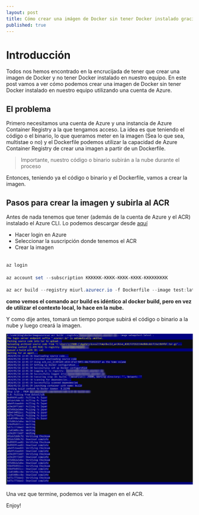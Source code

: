 ```yaml
---
layout: post
title: Cómo crear una imágen de Docker sin tener Docker instalado gracias a Azure
published: true
---
```


# Introducción

Todos nos hemos encontrado en la encrucijada de tener que crear una imagen de Docker y no tener Docker instalado en nuestro equipo. En este post vamos a ver cómo podemos crear una imagen de Docker sin tener Docker instalado en nuestro equipo utilizando una cuenta de Azure.

## El problema
Primero necesitamos una cuenta de Azure y una instancia de Azure Container Registry a la que tengamos acceso.
La idea es que teniendo el código o el binario, lo que queramos meter en la imagen (Sea lo que sea, multistae o no) y el Dockerfile podemos utilizar la capacidad de Azure Container Registry de crear una imagen a partir de un Dockerfile.

> Importante, nuestro código o binario subirán a la nube durante el proceso

Entonces, teniendo ya el código o binario y el Dockerfile, vamos a crear la imagen.

## Pasos para crear la imagen y subirla al ACR

Antes de nada tenemos que tener (además de la cuenta de Azure y el ACR) instalado el Azure CLI. Lo podemos descargar desde [aquí](https://docs.microsoft.com/en-us/cli/azure/install-azure-cli?view=azure-cli-latest)

- Hacer login en Azure
- Seleccionar la suscripción donde tenemos el ACR
- Crear la imagen


``` powershell

az login

az account set --subscription KKKKKK-KKKK-KKKK-KKKK-KKKKKKKKK

az acr build --registry miurl.azurecr.io -f Dockerfile --image test:latest .

```
**como vemos el comando acr build es idéntico al docker build, pero en vez de utilizar el contexto local, lo hace en la nube.**

Y como dije antes, tomará un tiempo porque subirá el código o binario a la nube y luego creará la imagen.


![](../images/acr.png)

Una vez que termine, podemos ver la imagen en el ACR.

Enjoy!